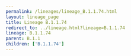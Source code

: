 ```yaml
---
permalink: /lineages/lineage_B.1.1.74.html
layout: lineage_page
title: Lineage B.1.1.74
redirect_to: ../lineage.html?lineage=B.1.1.74
lineage: B.1.1.74
parent: B.1.1
children: ['B.1.1.74']
---
```

